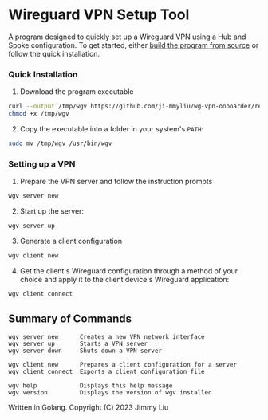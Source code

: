 Wireguard VPN Setup Tool
==
A program designed to quickly set up a Wireguard VPN using a Hub and Spoke configuration.
To get started, either [build the program from source](https://github.com/ji-mmyliu/wg-vpn-onboarder/releases/tag/v1.0.2) or follow the quick installation.

### Quick Installation
1. Download the program executable 
```bash
curl --output /tmp/wgv https://github.com/ji-mmyliu/wg-vpn-onboarder/releases/download/v1.0.2/wgv
chmod +x /tmp/wgv
```
2. Copy the executable into a folder in your system's `PATH`:
```bash
sudo mv /tmp/wgv /usr/bin/wgv
```

### Setting up a VPN
1. Prepare the VPN server and follow the instruction prompts
```bash
wgv server new
```
2. Start up the server:
```bash
wgv server up
```
3. Generate a client configuration
```bash
wgv client new
```
4. Get the client's Wireguard configuration through a method of your choice and apply it to the client device's Wireguard application:
```bash
wgv client connect
```

## Summary of Commands
```
wgv server new      Creates a new VPN network interface
wgv server up       Starts a VPN server
wgv server down     Shuts down a VPN server

wgv client new      Prepares a client configuration for a server
wgv client connect  Exports a client configuration file

wgv help            Displays this help message
wgv version         Displays the version of wgv installed
```

Written in Golang.
Copyright (C) 2023 Jimmy Liu
